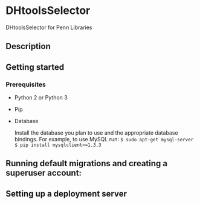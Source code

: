# DHtoolsSelector
DHtoolsSelector for Penn Libraries
## Description

## Getting started
### Prerequisites
* Python 2 or Python 3
* Pip
* Database

   Install the database you plan to use and the appropriate database bindings. For example, to use MySQL run:
   `$ sudo apt-get mysql-server`
   `$ pip install mysqlclient>=1.3.3`

## Running default migrations and creating a superuser account:

## Setting up a deployment server
